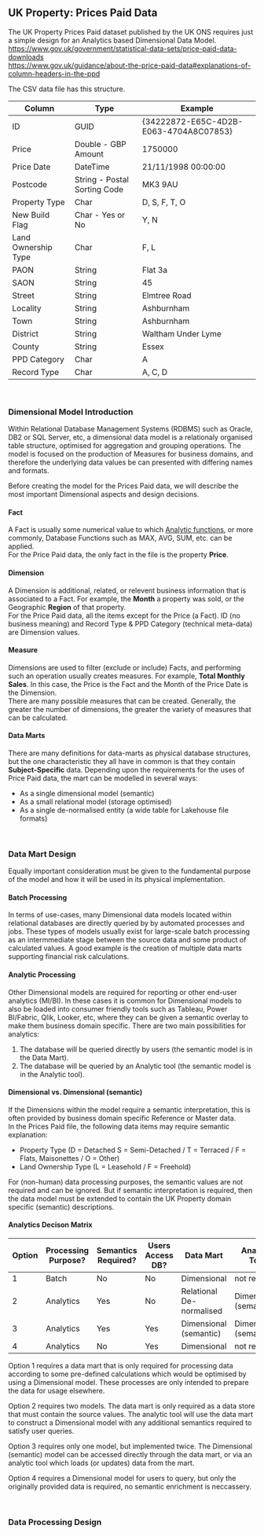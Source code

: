 ## UK Property: Prices Paid Data 
The UK Property Prices Paid dataset published by the UK ONS requires just a simple design for an Analytics based Dimensional Data Model.  
https://www.gov.uk/government/statistical-data-sets/price-paid-data-downloads  
https://www.gov.uk/guidance/about-the-price-paid-data#explanations-of-column-headers-in-the-ppd  

The CSV data file has this structure.

| Column | Type | Example |
|- |- |- |
|ID |GUID | {34222872-E65C-4D2B-E063-4704A8C07853} |
|Price |Double - GBP Amount| 1750000 |
|Price Date|DateTime|21/11/1998 00:00:00|
|Postcode|String - Postal Sorting Code|MK3 9AU|
|Property Type|Char |D, S, F, T, O|
|New Build Flag|Char - Yes or No |Y, N|
|Land Ownership Type|Char |F, L |
|PAON|String|Flat 3a|
|SAON|String|45|
|Street|String|Elmtree Road|
|Locality|String|Ashburnham|
|Town|String|Ashburnham|
|District|String|Waltham Under Lyme|
|County|String|Essex|
|PPD Category|Char |A|
|Record Type|Char |A, C, D|

<br/>

### Dimensional Model Introduction 
Within Relational Database Management Systems (RDBMS) such as Oracle, DB2 or SQL Server, etc, a dimensional data model is a relationaly organised table structure, optimised for aggregation and grouping operations.  The model is focused on the production of Measures for business domains, and therefore the underlying data values be can presented with differing names and formats.   

Before creating the model for the Prices Paid data, we will describe the most important Dimensional aspects and design decisions.

#### Fact
A Fact is usually some numerical value to which [Analytic functions](https://en.wikipedia.org/wiki/Analytic_function), or more commonly, Database Functions such as MAX, AVG, SUM, etc. can be applied.   
For the Price Paid data, the only fact in the file is the property **Price**.  

#### Dimension
A Dimension is additional, related, or relevent business information that is associated to a Fact.  For example, the **Month** a property was sold, or the Geographic **Region** of that property.  
For the Price Paid data, all the items except for the Price (a Fact). ID (no business meaning) and Record Type & PPD Category (technical meta-data) are Dimension values.  

#### Measure
Dimensions are used to filter (exclude or include) Facts, and performing such an operation usually creates measures.  For example, **Total Monthly Sales**.  In this case, the Price is the Fact and the Month of the Price Date is the Dimension.  
There are many possible measures that can be created.  Generally, the greater the number of dimensions, the greater the variety of measures that can be calculated.  

#### Data Marts
There are many definitions for data-marts as physical database structures, but the one characteristic they all have in common is that they contain **Subject-Specific** data.  Depending upon the requirements for the uses of Price Paid data, the mart can be modelled in several ways:  
- As a single dimensional model (semantic)
- As a small relational model (storage optimised)
- As a single de-normalised entity (a wide table for Lakehouse file formats)

<br/>

### Data Mart Design
Equally important consideration must be given to the fundamental purpose of the model and how it will be used in its physical implementation.

#### Batch Processing
In terms of use-cases, many Dimensional data models located within relational databases are directly queried by by automated processes and jobs.  These types of models usually exist for large-scale batch processing as an intermmediate stage between the source data and some product of calculated values.  A good example is the creation of multiple data marts supporting financial risk calculations.

#### Analytic Processing
Other Dimensional models are required for reporting or other end-user analytics (MI/BI).  In these cases it is common for Dimensional models to also be loaded into consumer friendly tools such as Tableau, Power BI/Fabric, Qlik, Looker, etc, where they can be given a semantic overlay to make them business domain specific. There are two main possibilities for analytics:  
1. The database will be queried directly by users (the semantic model is in the Data Mart).
2. The database will be queried by an Analytic tool (the semantic model is in the Analytic tool).

#### Dimensional vs. Dimensional (semantic)
If the Dimensions within the model require a semantic interpretation, this is often provided by business domain specific Reference or Master data.  
In the Prices Paid file, the following data items may require semantic explanation:
- Property Type (D = Detached S = Semi-Detached / T = Terraced / F = Flats, Maisonettes / O = Other)
- Land Ownership Type (L = Leasehold / F = Freehold)

For (non-human) data processing purposes, the semantic values are not required and can be ignored.  But if semantic interpretation is required, then the data model must be extended to contain the UK Property domain specific (semantic) descriptions.  


#### Analytics Decison Matrix

| Option | Processing Purpose? | Semantics Required? | Users Access DB? | Data Mart | Analytic Tool |
|- |- |- |- |- |- |
|1|Batch |No | No | Dimensional | not required |
|2|Analytics |Yes | No | Relational <br/> De-normalised | Dimensional (semantic) |
|3|Analytics |Yes | Yes | Dimensional (semantic) | Dimensional (semantic) |
|4|Analytics |No | Yes | Dimensional | not required |

Option 1 requires a data mart that is only required for processing data according to some pre-defined calculations which would be optimised by using a Dimensional model.  These processes are only intended to prepare the data for usage elsewhere.  

Option 2 requires two models.  The data mart is only required as a data store that must contain the source values.  The analytic tool will use the data mart to construct a Dimensional model with any additional semantics required to satisfy user queries.

Option 3 requires only one model, but implemented twice.  The Dimensional (semantic) model can be accessed directly through the data mart, or via an analytic tool which loads (or updates) data from the mart.

Option 4 requires a Dimensional model for users to query, but only the originally provided data is required, no semantic enrichment is neccassery.  

<br/>

### Data Processing Design
